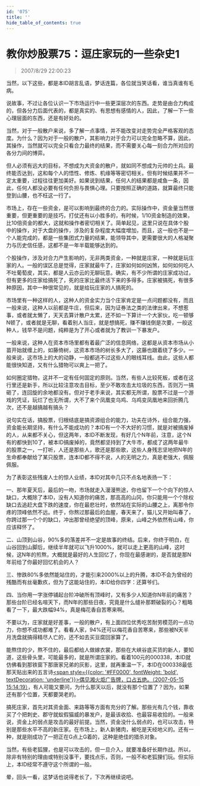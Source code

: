 ```yaml
---
id: '075'
title: ''
hide_table_of_contents: true
---
```


# 教你炒股票75：逗庄家玩的一些杂史1

> 2007/8/29 22:00:23

当然，以下这些，都是本ID胡言乱语，梦话连篇，各位就当笑话看，谁当真谁有毛病。

说故事，不过让各位认识一下市场运行中一些更深层次的东西。走势是由合力构成的，但各分力后面代表的，都是真实的、有思想有感情的人，因此，了解一下一些心理层面的东西，还是有好处的。

当然，对于一般散户来说，多了解一点事情，并不能改变对走势完全严格客观的态度。为什么？因为对于一般的散户，其影响力对于合力可以完全忽略不算，因此，其操作，当然就可以完全只看合力最终的结果，而不需要关心每一刻合力所对应的各分力间的博弈。

但人必须有远大的目标，不想成为大资金的散户，就如同不想成为元帅的士兵。最终能否达到，这和每个人的悟性、修炼、机缘等等密切相关。但有时候结果并不一定太重要，过程往往更加美好。如果说到结果，任何人的结果都是咸鱼一条，因此，任何人都没必要有任何负担与畏惧心理。只要按照正确的道路，就算最终只能登到山腰，也不枉这一行了。

市场上，存在一些资金，是可以影响到最终的合力的。实际操作中，资金量当然很重要，但更重要的是技巧，打仗还有以小胜多的，有时候，1/10资金制造的效果，比10倍资金的都大，这就和操作者密切相关了。简单起见，这里只说在具体个股中的操作，对于大盘的操作，涉及的复杂程度大幅度增加，而且，这一般也不是一个人能完成的，都是一些集团式力量的结果，能领导其中，更需要很大的人格凝聚力与历史信任感，这都不是一年半载能够达到的。

个股操作，涉及对合力产生影响的，无非两类资金，一种就是庄家，一种就是玩庄家的人。一般的误区总是觉得，庄家就最牛了，庄家如何如何凶煞，如何如何吃人不吐葡萄皮，其实，都是人云亦云的无聊玩意。确实，有不少所谓的庄家成功过，但有更多的庄家给搞死了，死的庄家比最终活下来的多得多。庄家被搞死，有很多种原因，其中一种很常见的，就是给玩庄家的人搞死的。

市场里有一种这样的人，这种人的资金实力当个庄家肯定是一点问题都没有，而且一般来说，这种人以前都是牛庄，但后来，因为证券法之类的法律出来，不想惹事，或者就太懒了，天天去算计散户太累，还不如一下算计一个大家伙，吃一顿够N顿了，或者就是无聊，看着别人当庄，就是想搞死，赚不赚钱倒是次要，一般这种人，钱早不是问题，纯粹是为了开心或者就为了教训一下暴发户。

一般来说，这种人在资本市场里都有着最广泛的信息网络，这都是从资本市场从小苗开始就缠上的，如藤倚树，这资本市场的树长多大了，这藤也跟着绕了多少。一般来说，这市场上的大的动静，一般都逃不过这些人的眼线耳线。由此，这些人都能很快知道，又有什么猎物可以爽上一把了。

如何圈定猎物，这并不一定有任何固定的原则。当然，有些人比较死板，或者在这行里还是新手，所以比较注意攻击目标，至少不敢攻击太垃圾的东西，否则万一搞砸了，连回旋的余地都没有。但对于老手来说，其实都无所谓，股票不过是一个游戏的凭证，玩烂了也无所谓，大不了来个凤凰变乌鸡、乌鸡变凤凰地来回折腾几次，还不是越搞越有搞头？

说句实在话，搞股票，归根结底是搞资源组合的能力，功夫在诗外，组合能力强，资金能长期坚持，有什么不能成功的？本ID有一个不大好的习惯，就是对被搞废掉的人，从来都不关心，但这两年，本ID不断发现，有好几个N年前，注意，这个N有的都快到10了，被本ID搞废掉的，竟然都坚持到了大牛市，都成了这两年最牛的股票之一，一打听，人还是那些人，歌还是那些歌，这些人身残志坚地把N年的生命都奉献给了某只股票，连本ID都不得不说，人的无明之力，真是老强大，佩服佩服。

为了表彰这些残废人士的惊人业绩，本ID对其中几只不点名地表扬一下：

一、那年夏天后，最后的一吻，市场就走入漫漫熊途，你也留下一个个向下的惊人缺口，大概除了本ID，没有人知道你的痛苦，那高高的山冈，你只能用一个个除权缺口去追赶大盘下跌的速度，你在最悲壮时，依然站在实际的山腰之上，离那令你疼的顶峰依然不远。终于，你熬过那最后的血腥，春天来了，猫儿又开始叫春了，你跨过那一个个的缺口，冲出那曾经绝望的顶峰，原来，山峰之外依然有山峰，你应该释怀了。

二、山顶到山谷，90%多的落差并不一定是故事的终结。后来，你终于明白，在山谷回到山脚后，继续半年就可以飞升1000%，就可以走上更高的山峰，这时候，这N年的煎熬，大概就是最好的人生回忆了，你现在最感谢的，是否就是那N年前给了你最好回忆机会的人？

三、惨跌80%多依然能站住的，才能引来2000%以上的升腾，本ID不会为曾经的残酷而有丝毫歉疚，但为了这能站住的，本ID给你四字：还算爷们。

四、当你用一字涨停铺起台阶冲破所有顶峰时，又有多少人知道你N年前的痛苦？那些台阶已经名喧天下，而N年的那些日夜，究竟是什么缝补那颗破裂的心？粗略看了一下，最大跌幅94%，真是梅花香自苦寒来啊。

不要以为，庄家就是好差事，一般的散户，有上面四位优秀吃苦耐劳模范的一点功力，你想不成功都难了。看看人家，94%还可以梅花香自苦寒来，那些被N天半月洗盘就搞得精尽人亡的，还不如去买豆腐回家算了。

能熬住的少，熬不住的，最后都给人做嫁衣裳，那些在大峡谷底买货的新人，要知道，这些骨头里，可能最多的，就是所谓庄家的。看着100元的000338，本ID就仿佛看到那铁窗下那唐家兄弟的灰影，这里，就再重温一下，本ID在000338最低那天贴出来的五言诗[<span style={{color: '#FF0000', fontWeight: 'bold', textDecoration: 'underline'}}>偶见湘火炬广告牌，口占五绝。（2007-05-15 15:14:19）</span>](../../economics/xianghuoju)，有人可能又要问，为什么那天以后，就没有那个位置了？因为，如果还有那个位置，天都要哭老的。

搞死庄家，首先对其资金面、来路等等方面有充分的了解。那些光有几个钱，靠收买了个把刺史、郡守就蚁假猫威的暴发户，是最该收拾、也最容易收拾的。一般来说，资金上的弱点是攻击的最好前提。当然，资金没什么弱点的，也可以攻击，特别是那些水平不高的新庄家。在市场上，新人新猪肉，被吃是天经地义的。还有一种，就是刚成功了一把正在G点上G着的，这种是绝佳的猎杀对象。

当然，有些老狐狸，也是可以攻击的，但一旦介入，就要准备好长期作战。所以，除非有特别的理由或特别没事干，要找点乐，否则，一般不和老狐狸们玩。但实际上，本ID经常不遵守这个所谓的一般。

晕，回头一看，这梦话也说得老长了，下次再继续说吧。